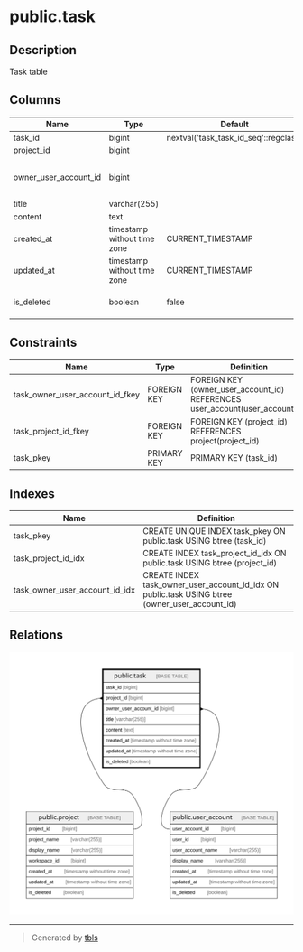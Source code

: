 # public.task

## Description

Task table

## Columns

| Name                  | Type                        | Default                               | Nullable | Children | Parents                                       | Comment               |
| --------------------- | --------------------------- | ------------------------------------- | -------- | -------- | --------------------------------------------- | --------------------- |
| task_id               | bigint                      | nextval('task_task_id_seq'::regclass) | false    |          |                                               | Task ID               |
| project_id            | bigint                      |                                       | false    |          | [public.project](public.project.md)           | Project ID            |
| owner_user_account_id | bigint                      |                                       | false    |          | [public.user_account](public.user_account.md) | Owner user account ID |
| title                 | varchar(255)                |                                       | false    |          |                                               | Title                 |
| content               | text                        |                                       | false    |          |                                               | Content               |
| created_at            | timestamp without time zone | CURRENT_TIMESTAMP                     | false    |          |                                               | Create date           |
| updated_at            | timestamp without time zone | CURRENT_TIMESTAMP                     | false    |          |                                               | Update date           |
| is_deleted            | boolean                     | false                                 | false    |          |                                               | Soft delete flag      |

## Constraints

| Name                            | Type        | Definition                                                                   |
| ------------------------------- | ----------- | ---------------------------------------------------------------------------- |
| task_owner_user_account_id_fkey | FOREIGN KEY | FOREIGN KEY (owner_user_account_id) REFERENCES user_account(user_account_id) |
| task_project_id_fkey            | FOREIGN KEY | FOREIGN KEY (project_id) REFERENCES project(project_id)                      |
| task_pkey                       | PRIMARY KEY | PRIMARY KEY (task_id)                                                        |

## Indexes

| Name                           | Definition                                                                                     |
| ------------------------------ | ---------------------------------------------------------------------------------------------- |
| task_pkey                      | CREATE UNIQUE INDEX task_pkey ON public.task USING btree (task_id)                             |
| task_project_id_idx            | CREATE INDEX task_project_id_idx ON public.task USING btree (project_id)                       |
| task_owner_user_account_id_idx | CREATE INDEX task_owner_user_account_id_idx ON public.task USING btree (owner_user_account_id) |

## Relations

![er](public.task.svg)

---

> Generated by [tbls](https://github.com/k1LoW/tbls)
